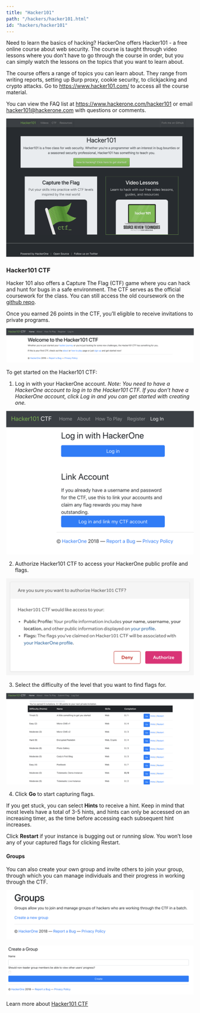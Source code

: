 ```yaml
---
title: "Hacker101"
path: "/hackers/hacker101.html"
id: "hackers/hacker101"
---
```


Need to learn the basics of hacking? HackerOne offers Hacker101 - a free online course about web security. The course is taught through video lessons where you don't have to go through the course in order, but you can simply watch the lessons on the topics that you want to learn about.

The course offers a range of topics you can learn about. They range from writing reports, setting up Burp proxy, cookie security, to clickjacking and crypto attacks. Go to https://www.hacker101.com/ to access all the course material.

You can view the FAQ list at https://www.hackerone.com/hacker101 or email hacker101@hackerone.com with questions or comments.

![hacker101](./images/hacker101-1.png)

### Hacker101 CTF
Hacker 101 also offers a Capture The Flag (CTF) game where you can hack and hunt for bugs in a safe environment. The CTF serves as the official coursework for the class. You can still access the old coursework on the [github repo](https://github.com/Hacker0x01/Hacker101Coursework).

Once you earned 26 points in the CTF, you’ll eligible to receive invitations to private programs.

![hacker101 CTF](./images/hacker101-2.png)

To get started on the Hacker101 CTF:
1. Log in with your HackerOne account. <i>Note: You need to have a HackerOne account to log in to the Hacker101 CTF. If you don’t have a HackerOne account, click Log in and you can get started with creating one.</i>

![hacker101 CTF login page](./images/hacker101-3.png)

2. Authorize Hacker101 CTF to access your HackerOne public profile and flags.

![hacker101 CTF authorization window](./images/hacker101-4.png)

3. Select the difficulty of the level that you want to find flags for.

![hacker101 CTF homepage](./images/hacker101-5.png)

4. Click <b>Go</b> to start capturing flags.

If you get stuck, you can select <b>Hints</b> to receive a hint. Keep in mind that most levels have a total of 3-5 hints, and hints can only be accessed on an increasing timer, as the time before accessing each subsequent hint increases.

Click <b>Restart</b> if your instance is bugging out or running slow. You won’t lose any of your captured flags for clicking Restart.

#### Groups
You can also create your own group and invite others to join your group, through which you can manage individuals and their progress in working through the CTF.

![hacker101 CTF groups](./images/hacker101-6.png)

![create a group](./images/hacker101-7.png)

Learn more about [Hacker101 CTF](https://ctf.hacker101.com/)
